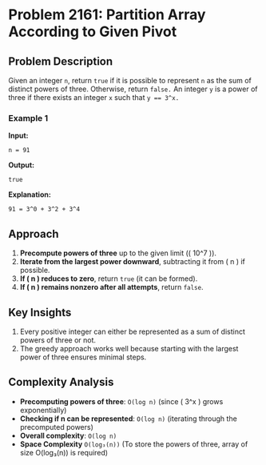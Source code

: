 
# Problem 2161: Partition Array According to Given Pivot  

## Problem Description  

Given an integer `n`, return `true` if it is possible to represent `n` as the sum of distinct powers of three. Otherwise, return `false.`
An integer `y` is a power of three if there exists an integer `x` such that `y == 3^x.`

### Example 1  
**Input:**  
```plaintext
n = 91
```  
**Output:**  
```plaintext
true
```  
**Explanation:**  
```plaintext
91 = 3^0 + 3^2 + 3^4
```

## Approach
1. **Precompute powers of three** up to the given limit (\( 10^7 \)).
2. **Iterate from the largest power downward**, subtracting it from \( n \) if possible.
3. **If \( n \) reduces to zero**, return `true` (it can be formed).
4. **If \( n \) remains nonzero after all attempts**, return `false`.

## Key Insights
1. Every positive integer can either be represented as a sum of distinct powers of three or not.
2. The greedy approach works well because starting with the largest power of three ensures minimal steps.

## Complexity Analysis
- **Precomputing powers of three**: ` O(log n) ` (since \( 3^x \) grows exponentially)
- **Checking if n can be represented**: ` O(log n) ` (iterating through the precomputed powers)
- **Overall complexity**: ` O(log n) `
- **Space Complexity** ` O(log₃(n)) ` (To store the powers of three, array of size O(log₃(n)) is required)


